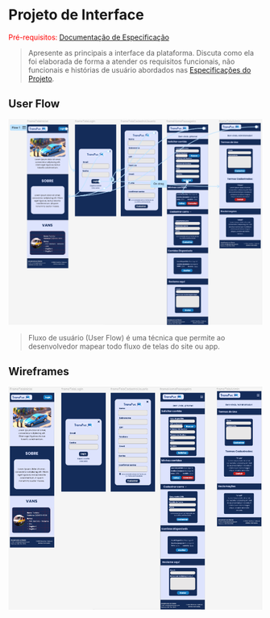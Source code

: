 
# Projeto de Interface

<span style="color:red">Pré-requisitos: <a href="2-Especificação.md"> Documentação de Especificação</a></span>

> Apresente as principais a interface da plataforma. Discuta como ela
> foi elaborada de forma a atender os requisitos funcionais, não
> funcionais e histórias de usuário abordados nas [Especificações do
> Projeto](2-Especificação.md).

## User Flow

![Exemplo de UserFlow](images/UserFlow.png)

> Fluxo de usuário (User Flow) é uma técnica que permite ao desenvolvedor
> mapear todo fluxo de telas do site ou app. 

## Wireframes

![Exemplo de Wireframe](images/Wireframe.png)


